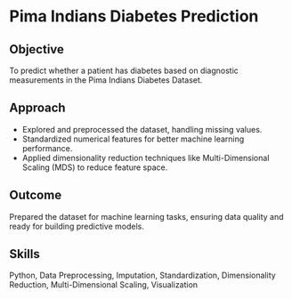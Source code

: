 # Pima Indians Diabetes Prediction

## Objective
To predict whether a patient has diabetes based on diagnostic measurements in the Pima Indians Diabetes Dataset.

## Approach
- Explored and preprocessed the dataset, handling missing values.
- Standardized numerical features for better machine learning performance.
- Applied dimensionality reduction techniques like Multi-Dimensional Scaling (MDS) to reduce feature space.

## Outcome
Prepared the dataset for machine learning tasks, ensuring data quality and ready for building predictive models.

## Skills
Python, Data Preprocessing, Imputation, Standardization, Dimensionality Reduction, Multi-Dimensional Scaling, Visualization
